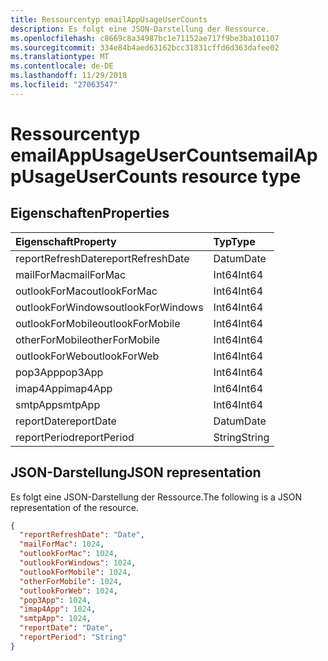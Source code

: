 ```yaml
---
title: Ressourcentyp emailAppUsageUserCounts
description: Es folgt eine JSON-Darstellung der Ressource.
ms.openlocfilehash: c8669c8a34987bc1e71152ae717f9be3ba101107
ms.sourcegitcommit: 334e84b4aed63162bcc31831cffd6d363dafee02
ms.translationtype: MT
ms.contentlocale: de-DE
ms.lasthandoff: 11/29/2018
ms.locfileid: "27063547"
---
```

# <a name="emailappusageusercounts-resource-type"></a><span data-ttu-id="9496b-103">Ressourcentyp emailAppUsageUserCounts</span><span class="sxs-lookup"><span data-stu-id="9496b-103">emailAppUsageUserCounts resource type</span></span>

## <a name="properties"></a><span data-ttu-id="9496b-104">Eigenschaften</span><span class="sxs-lookup"><span data-stu-id="9496b-104">Properties</span></span>

| <span data-ttu-id="9496b-105">Eigenschaft</span><span class="sxs-lookup"><span data-stu-id="9496b-105">Property</span></span>          | <span data-ttu-id="9496b-106">Typ</span><span class="sxs-lookup"><span data-stu-id="9496b-106">Type</span></span>   |
| :---------------- | :----- |
| <span data-ttu-id="9496b-107">reportRefreshDate</span><span class="sxs-lookup"><span data-stu-id="9496b-107">reportRefreshDate</span></span> | <span data-ttu-id="9496b-108">Datum</span><span class="sxs-lookup"><span data-stu-id="9496b-108">Date</span></span>   |
| <span data-ttu-id="9496b-109">mailForMac</span><span class="sxs-lookup"><span data-stu-id="9496b-109">mailForMac</span></span>        | <span data-ttu-id="9496b-110">Int64</span><span class="sxs-lookup"><span data-stu-id="9496b-110">Int64</span></span>  |
| <span data-ttu-id="9496b-111">outlookForMac</span><span class="sxs-lookup"><span data-stu-id="9496b-111">outlookForMac</span></span>     | <span data-ttu-id="9496b-112">Int64</span><span class="sxs-lookup"><span data-stu-id="9496b-112">Int64</span></span>  |
| <span data-ttu-id="9496b-113">outlookForWindows</span><span class="sxs-lookup"><span data-stu-id="9496b-113">outlookForWindows</span></span> | <span data-ttu-id="9496b-114">Int64</span><span class="sxs-lookup"><span data-stu-id="9496b-114">Int64</span></span>  |
| <span data-ttu-id="9496b-115">outlookForMobile</span><span class="sxs-lookup"><span data-stu-id="9496b-115">outlookForMobile</span></span>  | <span data-ttu-id="9496b-116">Int64</span><span class="sxs-lookup"><span data-stu-id="9496b-116">Int64</span></span>  |
| <span data-ttu-id="9496b-117">otherForMobile</span><span class="sxs-lookup"><span data-stu-id="9496b-117">otherForMobile</span></span>    | <span data-ttu-id="9496b-118">Int64</span><span class="sxs-lookup"><span data-stu-id="9496b-118">Int64</span></span>  |
| <span data-ttu-id="9496b-119">outlookForWeb</span><span class="sxs-lookup"><span data-stu-id="9496b-119">outlookForWeb</span></span>     | <span data-ttu-id="9496b-120">Int64</span><span class="sxs-lookup"><span data-stu-id="9496b-120">Int64</span></span>  |
| <span data-ttu-id="9496b-121">pop3App</span><span class="sxs-lookup"><span data-stu-id="9496b-121">pop3App</span></span>           | <span data-ttu-id="9496b-122">Int64</span><span class="sxs-lookup"><span data-stu-id="9496b-122">Int64</span></span>  |
| <span data-ttu-id="9496b-123">imap4App</span><span class="sxs-lookup"><span data-stu-id="9496b-123">imap4App</span></span>          | <span data-ttu-id="9496b-124">Int64</span><span class="sxs-lookup"><span data-stu-id="9496b-124">Int64</span></span>  |
| <span data-ttu-id="9496b-125">smtpApp</span><span class="sxs-lookup"><span data-stu-id="9496b-125">smtpApp</span></span>           | <span data-ttu-id="9496b-126">Int64</span><span class="sxs-lookup"><span data-stu-id="9496b-126">Int64</span></span>  |
| <span data-ttu-id="9496b-127">reportDate</span><span class="sxs-lookup"><span data-stu-id="9496b-127">reportDate</span></span>        | <span data-ttu-id="9496b-128">Datum</span><span class="sxs-lookup"><span data-stu-id="9496b-128">Date</span></span>   |
| <span data-ttu-id="9496b-129">reportPeriod</span><span class="sxs-lookup"><span data-stu-id="9496b-129">reportPeriod</span></span>      | <span data-ttu-id="9496b-130">String</span><span class="sxs-lookup"><span data-stu-id="9496b-130">String</span></span> |

## <a name="json-representation"></a><span data-ttu-id="9496b-131">JSON-Darstellung</span><span class="sxs-lookup"><span data-stu-id="9496b-131">JSON representation</span></span>

<span data-ttu-id="9496b-132">Es folgt eine JSON-Darstellung der Ressource.</span><span class="sxs-lookup"><span data-stu-id="9496b-132">The following is a JSON representation of the resource.</span></span>

<!-- {
  "blockType": "resource",
  "@odata.type": "microsoft.graph.emailAppUsageUserCounts"
} -->

```json
{
  "reportRefreshDate": "Date", 
  "mailForMac": 1024, 
  "outlookForMac": 1024, 
  "outlookForWindows": 1024, 
  "outlookForMobile": 1024, 
  "otherForMobile": 1024, 
  "outlookForWeb": 1024, 
  "pop3App": 1024, 
  "imap4App": 1024, 
  "smtpApp": 1024, 
  "reportDate": "Date", 
  "reportPeriod": "String"
}
```
